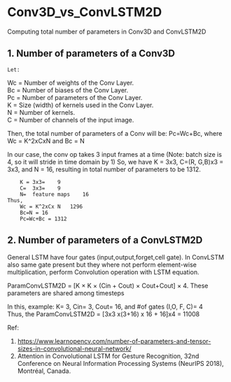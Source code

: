 # Conv3D_vs_ConvLSTM2D
Computing total number of parameters in Conv3D and ConvLSTM2D


##	1. Number of parameters of a Conv3D			
								
	Let:							
		
 Wc = Number of weights of the Conv Layer.		
 Bc = Number of biases of the Conv Layer.		
 Pc = Number of parameters of the Conv Layer.		
 K = Size (width) of kernels used in the Conv Layer.		
 N = Number of kernels.					
 C = Number of channels of the input image.
								
Then, the total number of parameters of a Conv will be:
  Pc=Wc+Bc, where Wc = K^2xCxN and Bc = N
	
In our case, the conv op takes 3 input frames at a time (Note: batch size is 4, so it will stride in time domain by 1)
So, we have K = 3x3, C=(R, G,B)x3 = 3x3, and N = 16, resulting in total number of parameters to be 1312.
								
		K =	3x3=	9				
		C= 	3x3=	9				
		N=	feature maps	16				
	Thus,							
		Wc = K^2xCx N	1296				
		Bc=N = 16				
		Pc=Wc+Bc = 1312				
								
								
								
##	2. Number of parameters of a ConvLSTM2D		
								
General LSTM have four gates (input,output,forget,cell gate). In ConvLSTM also same gate present but they where not perform element-wise multiplication, perform Convolution operation with LSTM equation.		
								
ParamConvLSTM2D = [K × K × (Cin + Cout) × Cout+Cout] × 4. These parameters are shared among timesteps
								
								
In this, example:	K=	3, Cin=	3, Cout=	16, and #of gates (I,O, F, C)=	4				
Thus, the ParamConvLSTM2D = [3x3 x(3+16) x 16 + 16]x4 = 11008				
								
								
Ref: 
1. https://www.learnopencv.com/number-of-parameters-and-tensor-sizes-in-convolutional-neural-network/
2. Attention in Convolutional LSTM for Gesture Recognition, 32nd Conference on Neural Information Processing Systems (NeurIPS 2018), Montréal, Canada.	

